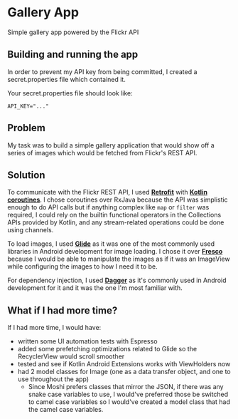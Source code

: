 # Gallery App

Simple gallery app powered by the Flickr API

## Building and running the app

In order to prevent my API key from being committed, I created a secret.properties file which contained it.

Your secret.properties file should look like:

```
API_KEY="..."
```

## Problem

My task was to build a simple gallery application that would show off a series of images which would be fetched from Flickr's REST API.

## Solution

To communicate with the Flickr REST API, I used [**Retrofit**](https://github.com/square/retrofit) with [**Kotlin coroutines**](https://github.com/JakeWharton/retrofit2-kotlin-coroutines-adapter). I chose coroutines over RxJava because the API was simplistic enough to do API calls but if anything complex like `map` or `filter` was required, I could rely on the builtin functional operators in the Collections APIs provided by Kotlin, and any stream-related operations could be done using channels.

To load images, I used [**Glide**](https://github.com/bumptech/glide) as it was one of the most commonly used libraries in Android development for image loading. I chose it over [**Fresco**](https://github.com/facebook/fresco) because I would be able to manipulate the images as if it was an ImageView while configuring the images to how I need it to be.

For dependency injection, I used [**Dagger**](https://github.com/google/dagger) as it's commonly used in Android development for it and it was the one I'm most familiar with.

## What if I had more time?

If I had more time, I would have:
* written some UI automation tests with Espresso
* added some prefetching optimizations related to Glide so the RecyclerView would scroll smoother
* tested and see if Kotlin Android Extensions works with ViewHolders now
* had 2 model classes for Image (one as a data transfer object, and one to use throughout the app)
    * Since Moshi prefers classes that mirror the JSON, if there was any snake case variables to use, I would've preferred those be switched to camel case variables so I would've created a model class that had the camel case variables.